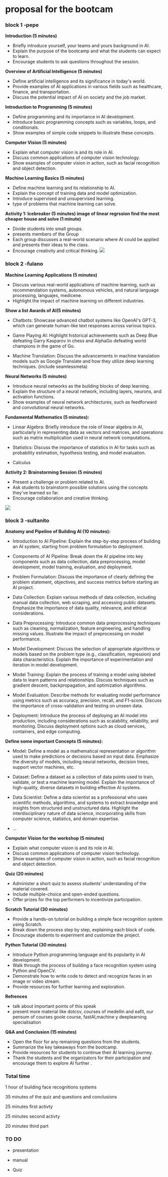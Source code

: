 # proposal for the bootcam

### block 1 -pepe
**Introduction (5 minutes)**
- Briefly introduce yourself, your teams  and yours background in AI.
- Explain the purpose of the bootcamp and what the students can expect to learn.
- Encourage students to ask questions throughout the session.

**Overview of Artificial Intelligence (5 minutes)**
- Define artificial intelligence and its significance in today's world.
- Provide examples of AI applications in various fields such as healthcare, finance, and transportation.
- Discuss the potential impact of AI on society and the job market.

**Introduction to Programming (5 minutes)**
- Define programming and its importance in AI development.
- Introduce basic programming concepts such as variables, loops, and conditionals.
- Show examples of simple code snippets to illustrate these concepts.

**Computer Vision (5 minutes)**
- Explain what computer vision is and its role in AI.
- Discuss common applications of computer vision technology.
- Show examples of computer vision in action, such as facial recognition and object detection.

**Machine Learning Basics (5 minutes)**
- Define machine learning and its relationship to AI.
- Explain the concept of training data and model optimization.
- Introduce supervised and unsupervised learning.
- type of problems that machine learning can solve.

**Activity 1: Icebreaker (5 minutes) image of linear regrssion find the most cheaper house  and solve (1 minute)**
- Divide students into small groups.
- presents members of the Group
- Each group discusses a real-world scenario where AI could be applied and presents their ideas to the class.
- Encourage creativity and critical thinking.
![](https://miro.medium.com/v2/resize:fit:720/format:webp/1*Fn4L-RXVZ87F_hIfg_L81g.png)

### block 2 -fulano

**Machine Learning Applications (5 minutes)**

- Discuss various real-world applications of machine learning, such as recommendation systems, autonomous vehicles, and natural language processing, languajes, medicene.
- Highlight the impact of machine learning on different industries.

**Show a list Awards of AI(5 minutes)**

- Chatbots: Showcase advanced chatbot systems like OpenAI's GPT-3, which can generate human-like text responses across various topics.

- Game Playing AI: Highlight historical achievements such as Deep Blue defeating Garry Kasparov in chess and AlphaGo defeating world champions in the game of Go.

- Machine Translation: Discuss the advancements in machine translation models such as Google Translate and how they utilize deep learning techniques. (include seamlessmeta)


**Neural Networks (5 minutes)**
- Introduce neural networks as the building blocks of deep learning.
- Explain the structure of a neural network, including layers, neurons, and activation functions.
- Show examples of neural network architectures, such as feedforward and convolutional neural networks.

**Fundamental Mathematics (5 minutes):**

- Linear Algebra: Briefly introduce the role of linear algebra in AI, particularly in representing data as vectors and matrices, and operations such as matrix multiplication used in neural network computations.

- Statistics: Discuss the importance of statistics in AI for tasks such as probability estimation, hypothesis testing, and model evaluation.

- Calculus

**Activity 2: Brainstorming Session (5 minutes)**
- Present a challenge or problem related to AI.
- Ask students to brainstorm possible solutions using the concepts they've learned so far.
- Encourage collaboration and creative thinking.

![](https://raw.githubusercontent.com/Semillero-Inteligencia-Artificial-EAFIT/Face_recognition_workshop/main/docs/images/Screenshot%202024-04-16%20at%2012-36-58%20M4ML%20C1%20W3%20-%20s_FRnYGBQX-Q9kh64lBmqg_1609b691abc94d35b87c9b830a5251f1_M4ML-C1-W3.pdf.png)

### block 3 -sultanito

**Anatomy and Pipeline of Building AI (10 minutes):**

- Introduction to AI Pipeline: Explain the step-by-step process of building an AI system, starting from problem formulation to deployment.
- Components of AI Pipeline: Break down the AI pipeline into key components such as data collection, data preprocessing, model development, model training, evaluation, and deployment.

 - Problem Formulation: Discuss the importance of clearly defining the problem statement, objectives, and success metrics before starting an AI project.
 - Data Collection: Explain various methods of data collection, including manual data collection, web scraping, and accessing public datasets. Emphasize the importance of data quality, relevance, and ethical considerations.
 - Data Preprocessing: Introduce common data preprocessing techniques such as cleaning, normalization, feature engineering, and handling missing values. Illustrate the impact of preprocessing on model performance.
 - Model Development: Discuss the selection of appropriate algorithms or models based on the problem type (e.g., classification, regression) and data characteristics. Explain the importance of experimentation and iteration in model development.
 - Model Training: Explain the process of training a model using labeled data to learn patterns and relationships. Discuss techniques such as gradient descent, backpropagation, and optimization algorithms.
 - Model Evaluation: Describe methods for evaluating model performance using metrics such as accuracy, precision, recall, and F1-score. Discuss the importance of cross-validation and testing on unseen data.
 - Deployment: Introduce the process of deploying an AI model into production, including considerations such as scalability, reliability, and monitoring. Discuss deployment options such as cloud services, containers, and edge computing.

**Define some important Concepts (5 minutes):**

- Model: Define a model as a mathematical representation or algorithm used to make predictions or decisions based on input data. Emphasize the diversity of models, including neural networks, decision trees, support vector machines, etc.
- Dataset: Define a dataset as a collection of data points used to train, validate, or test a machine learning model. Explain the importance of high-quality, diverse datasets in building effective AI systems.
- Data Scientist: Define a data scientist as a professional who uses scientific methods, algorithms, and systems to extract knowledge and insights from structured and unstructured data. Highlight the interdisciplinary nature of data science, incorporating skills from computer science, statistics, and domain expertise.

- ...

**Computer Vision for the workshop (5 minutes)**

- Explain what computer vision is and its role in AI.
- Discuss common applications of computer vision technology.
- Show examples of computer vision in action, such as facial recognition and object detection.

**Quiz (20 minutes)**
- Administer a short quiz to assess students' understanding of the material covered.
- Include multiple-choice and open-ended questions.
- Offer prizes for the top performers to incentivize participation.

**Scratch Tutorial (30 minutes)**
- Provide a hands-on tutorial on building a simple face recognition system using Scratch.
- Break down the process step by step, explaining each block of code.
- Encourage students to experiment and customize the project.

**Python Tutorial (30 minutes)**
- Introduce Python programming language and its popularity in AI development.
- Walk through the process of building a face recognition system using Python and OpenCV.
- Demonstrate how to write code to detect and recognize faces in an image or video stream.
- Provide resources for further learning and exploration.

**Refrences**
- talk about important points of this speak
- present more material like dotcsv, courses of medellin and eafit, our pensum of courses goole course, fastAI,machine y deeplearning specialisation


**Q&A and Conclusion (15 minutes)**
- Open the floor for any remaining questions from the students.
- Summarize the key takeaways from the bootcamp.
- Provide resources for students to continue their AI learning journey.
- Thank the students and the organizators for their participation and encourage them to explore AI further .



### Total time

1 hour of building face recognitions systems

35 minutes of the quiz and questions and conclusions

25 minutes first activty 

25 minutes second activty 

20 minutes third part 

### TO DO

 - presentation

 - manual

 - Quiz


